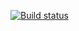 [![Build status](https://ci.appveyor.com/api/projects/status/7t1a15prim6ih4p0?svg=true)](https://ci.appveyor.com/project/sergeyzlenskiy/set)
